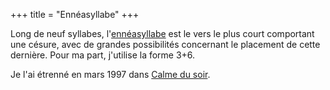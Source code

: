 +++
title = "Ennéasyllabe"
+++

Long de neuf syllabes, l'[ennéasyllabe](https://fr.wikipedia.org/wiki/Enn%C3%A9asyllabe) est le vers le plus court comportant une césure, avec de grandes possibilités concernant le placement de cette dernière. Pour ma part, j'utilise la forme 3+6.

Je l'ai étrenné en mars 1997 dans [Calme du soir](../../seasons/3_troisieme_saison/calme_du_soir).
